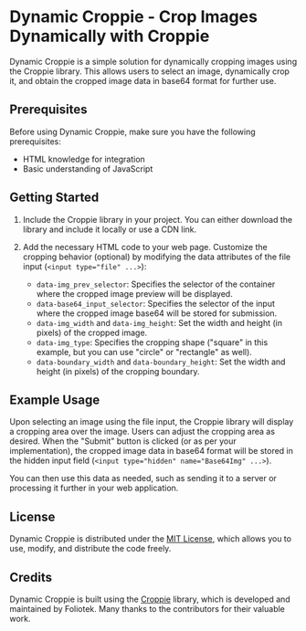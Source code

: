 # Dynamic Croppie - Crop Images Dynamically with Croppie

Dynamic Croppie is a simple solution for dynamically cropping images using the Croppie library. This allows users to select an image, dynamically crop it, and obtain the cropped image data in base64 format for further use.

## Prerequisites

Before using Dynamic Croppie, make sure you have the following prerequisites:

- HTML knowledge for integration
- Basic understanding of JavaScript

## Getting Started

1. Include the Croppie library in your project. You can either download the library and include it locally or use a CDN link.

2. Add the necessary HTML code to your web page. Customize the cropping behavior (optional) by modifying the data attributes of the file input (`<input type="file" ...>`):

    - `data-img_prev_selector`: Specifies the selector of the container where the cropped image preview will be displayed.
    - `data-base64_input_selector`: Specifies the selector of the input where the cropped image base64 will be stored for submission.
    - `data-img_width` and `data-img_height`: Set the width and height (in pixels) of the cropped image.
    - `data-img_type`: Specifies the cropping shape ("square" in this example, but you can use "circle" or "rectangle" as well).
    - `data-boundary_width` and `data-boundary_height`: Set the width and height (in pixels) of the cropping boundary.

## Example Usage

Upon selecting an image using the file input, the Croppie library will display a cropping area over the image. Users can adjust the cropping area as desired. When the "Submit" button is clicked (or as per your implementation), the cropped image data in base64 format will be stored in the hidden input field (`<input type="hidden" name="Base64Img" ...>`).

You can then use this data as needed, such as sending it to a server or processing it further in your web application.

## License

Dynamic Croppie is distributed under the [MIT License](LICENSE), which allows you to use, modify, and distribute the code freely.

## Credits

Dynamic Croppie is built using the [Croppie](https://foliotek.github.io/Croppie/) library, which is developed and maintained by Foliotek. Many thanks to the contributors for their valuable work.
